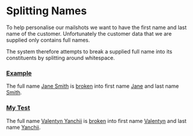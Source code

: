 # Splitting Names

To help personalise our mailshots we want to have the first name and last name of the customer. 
Unfortunately the customer data that we are supplied only contains full names.

The system therefore attempts to break a supplied full name into its constituents by splitting around whitespace.

### [Example](- "basic")

The full name [Jane Smith](- "#name") is [broken](- "#result = split(#name)") into first name [Jane](- "?=#result.firstName") and last name [Smith](- "?=#result.lastName").

### [My Test](- "second")

The full name [Valentyn Yanchii](- "#name") is [broken](- "#result = split(#name)") into first name [Valentyn](- "?=#result.firstName") and last name [Yanchii](- "?=#result.lastName").